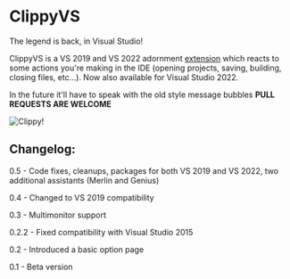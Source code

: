 ClippyVS
========

The legend is back, in Visual Studio!

ClippyVS is a VS 2019 and VS 2022 adornment [extension](https://marketplace.visualstudio.com/items?itemName=ErosFratini.ClippyVS) which reacts to some actions you're making in the IDE (opening projects, saving, building, closing files, etc...). Now also available for Visual Studio 2022.

In the future it'll have to speak with the old style message bubbles **PULL REQUESTS ARE WELCOME**

![Clippy!](https://erosfratini.gallerycdn.vsassets.io/extensions/erosfratini/clippyvs/0.3/1504524607511/276174/1/clippy_preview.png)

Changelog:
----------
0.5 - Code fixes, cleanups, packages for both VS 2019 and VS 2022, two additional assistants (Merlin and Genius)

0.4 - Changed to VS 2019 compatibility

0.3 - Multimonitor support

0.2.2  - Fixed compatibility with Visual Studio 2015

0.2    - Introduced a basic option page

0.1    - Beta version
